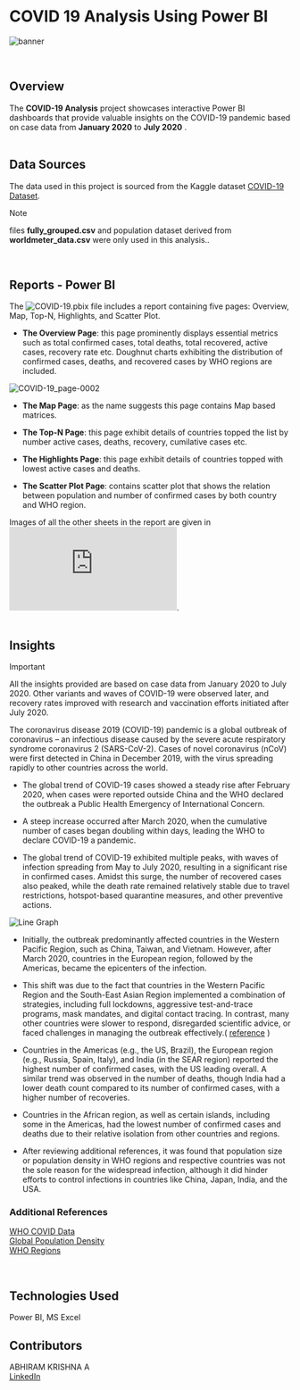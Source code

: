 # COVID 19 Analysis Using Power BI

![banner](https://github.com/user-attachments/assets/ae54fc21-5073-40f6-acf5-d765cf13eb3d)

<br>

## Overview
The **COVID-19 Analysis** project showcases interactive Power BI dashboards that provide valuable insights on the COVID-19 pandemic based on case data from **January 2020** to **July 2020** .
<br>
<br>

## Data Sources
The data used in this project is sourced from the Kaggle dataset [COVID-19 Dataset](https://www.kaggle.com/datasets/imdevskp/corona-virus-report).
> [!NOTE]
> files **fully_grouped.csv** and population dataset derived from **worldmeter_data.csv** were only used in this analysis..
<br>

## Reports - Power BI
The ![COVID-19.pbix](https://github.com/abhi-ram-krishna/COVID-19-Analysis-Power_BI/blob/cc626aa0f64fac71c3a1ad909940e642de99ab97/COVID-19.pbix) file includes a report containing five pages: Overview, Map, Top-N, Highlights, and Scatter Plot.

- **The Overview Page**: this page prominently displays essential metrics such as total confirmed cases, total deaths, total recovered, active cases, recovery rate etc. Doughnut charts exhibiting the distribution of confirmed cases, deaths, and recovered cases by WHO regions are included.

![COVID-19_page-0002](https://github.com/user-attachments/assets/cbb67737-90a4-4015-ac00-4ce55742c183)

- **The Map Page**: as the name suggests this page contains Map based matrices.

- **The Top-N Page**: this page exhibit details of countries topped the list by number active cases, deaths, recovery, cumilative cases etc.

- **The Highlights Page**: this page exhibit details of countries topped with lowest active cases and deaths.

- **The Scatter Plot Page**: contains scatter plot that shows the relation between population and number of confirmed cases by both country and WHO region.

Images of all the other sheets in the report are given in ![COVID-19.pdf](https://github.com/abhi-ram-krishna/COVID-19-Analysis-Power_BI/blob/cc626aa0f64fac71c3a1ad909940e642de99ab97/COVID-19.pdf).
<br>
<br>
## Insights
> [!IMPORTANT]
> All the insights provided are based on case data from January 2020 to July 2020. Other variants and waves of COVID-19 were observed later, and recovery rates improved with research and vaccination efforts initiated after July 2020.

The coronavirus disease 2019 (COVID-19) pandemic is a global outbreak of coronavirus – an infectious disease caused by the severe acute respiratory syndrome coronavirus 2 (SARS-CoV-2).
Cases of novel coronavirus (nCoV) were first detected in China in December 2019, with the virus spreading rapidly to other countries across the world.

- The global trend of COVID-19 cases showed a steady rise after February 2020, when cases were reported outside China and the WHO declared the outbreak a Public Health Emergency of International Concern.

- A steep increase occurred after March 2020, when the cumulative number of cases began doubling within days, leading the WHO to declare COVID-19 a pandemic.

- The global trend of COVID-19 exhibited multiple peaks, with waves of infection spreading from May to July 2020, resulting in a significant rise in confirmed cases. Amidst this surge, the number of recovered cases also peaked, while the death rate remained relatively stable due to travel restrictions, hotspot-based quarantine measures, and other preventive actions.

![Line Graph](https://github.com/user-attachments/assets/49865294-cc05-47fd-bd77-d199b4c8561f)

- Initially, the outbreak predominantly affected countries in the Western Pacific Region, such as China, Taiwan, and Vietnam. However, after March 2020, countries in the European region, followed by the Americas, became the epicenters of the infection.

- This shift was due to the fact that countries in the Western Pacific Region and the South-East Asian Region implemented a combination of strategies, including full lockdowns, aggressive test-and-trace programs, mask mandates, and digital contact tracing. In contrast, many other countries were slower to respond, disregarded scientific advice, or faced challenges in managing the outbreak effectively.( [reference](https://www.nature.com/immersive/d41586-020-03437-4/index.html) )

- Countries in the Americas (e.g., the US, Brazil), the European region (e.g., Russia, Spain, Italy), and India (in the SEAR region) reported the highest number of confirmed cases, with the US leading overall. A similar trend was observed in the number of deaths, though India had a lower death count compared to its number of confirmed cases, with a higher number of recoveries.

- Countries in the African region, as well as certain islands, including some in the Americas, had the lowest number of confirmed cases and deaths due to their relative isolation from other countries and regions.

- After reviewing additional references, it was found that population size or population density in WHO regions and respective countries was not the sole reason for the widespread infection, although it did hinder efforts to control infections in countries like China, Japan, India, and the USA.

### Additional References
[WHO COVID Data](https://data.who.int/dashboards/covid19/cases)     
[Global Population Density](https://www.statista.com/statistics/912416/global-population-density-by-region/)   
[WHO Regions](https://en.wikipedia.org/wiki/List_of_WHO_regions)   

<br>

## Technologies Used
Power BI, MS Excel
   
## Contributors
ABHIRAM KRISHNA A    
[LinkedIn](https://www.linkedin.com/in/abhiram-krishna-085163160/)
